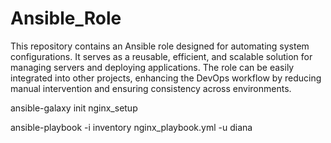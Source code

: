 # Ansible_Role
 This repository contains an Ansible role designed for automating system configurations. It serves as a reusable, efficient, and scalable solution for managing servers and deploying applications. The role can be easily integrated into other projects, enhancing the DevOps workflow by reducing manual intervention and ensuring consistency across environments.

 ansible-galaxy init nginx_setup

ansible-playbook -i inventory nginx_playbook.yml -u diana 
